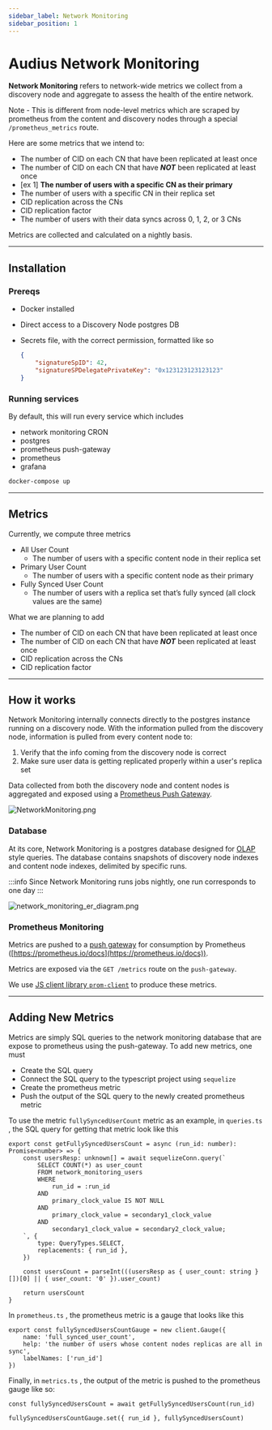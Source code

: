 ```yaml
---
sidebar_label: Network Monitoring
sidebar_position: 1
---
```


# Audius Network Monitoring

**Network Monitoring** refers to network-wide metrics we collect from a discovery node and aggregate to assess the health of the entire network.

Note - This is different from node-level metrics which are scraped by prometheus from the content and discovery nodes through a special `/prometheus_metrics` route.

Here are some metrics that we intend to:

- The number of CID on each CN that have been replicated at least once
- The number of CID on each CN that have ***NOT*** been replicated at least once
- [ex 1] **The number of users with a specific CN as their primary**
- The number of users with a specific CN in their replica set
- CID replication across the CNs
- CID replication factor
- The number of users with their data syncs across 0, 1, 2, or 3 CNs

Metrics are collected and calculated on a nightly basis.

---

## Installation

### Prereqs

- Docker installed
- Direct access to a Discovery Node postgres DB
- Secrets file, with the correct permission, formatted like so
    
    ```json
    {
    	"signatureSpID": 42,
    	"signatureSPDelegatePrivateKey": "0x123123123123123"
    }
    ```
    

### Running services

By default, this will run every service which includes

- network monitoring CRON
- postgres
- prometheus push-gateway
- prometheus
- grafana

```bash
docker-compose up
```

---

## Metrics

Currently, we compute three metrics

- All User Count
    - The number of users with a specific content node in their replica set
- Primary User Count
    - The number of users with a specific content node as their primary
- Fully Synced User Count
    - The number of users with a replica set that’s fully synced (all clock values are the same)

What we are planning to add

- The number of CID on each CN that have been replicated at least once
- The number of CID on each CN that have ***NOT*** been replicated at least once
- CID replication across the CNs
- CID replication factor

---

## How it works

Network Monitoring internally connects directly to the postgres instance running on a discovery node. With the information pulled from the discovery node, information is pulled from every content node to:

1. Verify that the info coming from the discovery node is correct
2. Make sure user data is getting replicated properly within a user's replica set

Data collected from both the discovery node and content nodes is aggregated and exposed using a [Prometheus Push Gateway](https://prometheus.io/docs/practices/pushing/).

![NetworkMonitoring.png](/img/NetworkMonitoring.png)

### Database

At its core, Network Monitoring is a postgres database designed for [OLAP](https://en.wikipedia.org/wiki/Online_analytical_processing) style queries. The database contains snapshots of discovery node indexes and content node indexes, delimited by specific runs.

:::info
        Since Network Monitoring runs jobs nightly, one run corresponds to one day
:::

![network_monitoring_er_diagram.png](/img/network_monitoring_er_diagram.png)

### Prometheus Monitoring

Metrics are pushed to a [push gateway](https://prometheus.io/docs/practices/pushing/) for consumption by Prometheus ([https://prometheus.io/docs](https://prometheus.io/docs)).

Metrics are exposed via the `GET /metrics` route on the `push-gateway`.

We use [JS client library `prom-client`](https://github.com/siimon/prom-client) to produce these metrics.

---

## Adding New Metrics

Metrics are simply SQL queries to the network monitoring database that are expose to prometheus using the push-gateway. To add new metrics, one must

- Create the SQL query
- Connect the SQL query to the typescript project using `sequelize`
- Create the prometheus metric
- Push the output of the SQL query to the newly created prometheus metric

To use the metric `fullySyncedUserCount` metric as an example, in `queries.ts` , the SQL query for getting that metric look like this

```tsx
export const getFullySyncedUsersCount = async (run_id: number): Promise<number> => {
    const usersResp: unknown[] = await sequelizeConn.query(`
        SELECT COUNT(*) as user_count
        FROM network_monitoring_users
        WHERE
            run_id = :run_id
        AND 
            primary_clock_value IS NOT NULL
        AND
            primary_clock_value = secondary1_clock_value
        AND
            secondary1_clock_value = secondary2_clock_value;
    `, {
        type: QueryTypes.SELECT,
        replacements: { run_id },
    })

    const usersCount = parseInt(((usersResp as { user_count: string }[])[0] || { user_count: '0' }).user_count)

    return usersCount
}
```

In `prometheus.ts` , the prometheus metric is a gauge that looks like this

```tsx
export const fullySyncedUsersCountGauge = new client.Gauge({
    name: 'full_synced_user_count',
    help: 'the number of users whose content nodes replicas are all in sync',
    labelNames: ['run_id']
})
```

Finally, in `metrics.ts` , the output of the metric is pushed to the prometheus gauge like so:

```tsx
const fullySyncedUsersCount = await getFullySyncedUsersCount(run_id)

fullySyncedUsersCountGauge.set({ run_id }, fullySyncedUsersCount)
```
